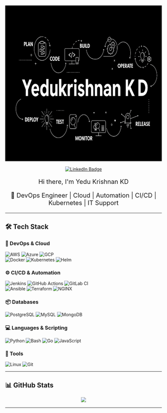 <p align="center">
  <img src="./assets/yedu-temp.PNG" width="1200" height="500" alt="Banner"/>
</p>

<p align="center">
  <a href="https://linkedin.com/in/yedukrishnankd" target="_blank">
    <img src="https://img.shields.io/badge/-Yedukrishnan K D-blue?style=for-the-badge&logo=linkedin" alt="LinkedIn Badge" />
  </a>
<!---  <a href="https://medium.com/@your-medium" target="_blank">
    <img src="https://img.shields.io/badge/-Medium-grey?style=for-the-badge&logo=medium" alt="Medium Badge" />
  </a>
-->
</p>

<p style="font-size:20px;text-align:center;">
Hi there, I'm Yedu Krishnan KD
</p>

<p style="font-size:20px;text-align:center;" align="center">
🚀 DevOps Engineer | Cloud | Automation | CI/CD | Kubernetes |  IT Support 
</p> 


---

## 🛠️ Tech Stack  

### 🚀 DevOps & Cloud
<p align="left">
<img alt="AWS" src="https://img.shields.io/badge/-AWS-orange?style=for-the-badge&logo=amazonaws&logoColor=white" />
<img alt="Azure" src="https://img.shields.io/badge/-Azure-blue?style=for-the-badge&logo=microsoftazure&logoColor=white" />
<img alt="GCP" src="https://img.shields.io/badge/-GoogleCloud-black?style=for-the-badge&logo=googlecloud" /><br>
<img alt="Docker" src="https://img.shields.io/badge/-Docker-2496ED?style=for-the-badge&logo=docker&logoColor=white" />
<img alt="Kubernetes" src="https://img.shields.io/badge/-Kubernetes-326CE5?style=for-the-badge&logo=kubernetes&logoColor=white" />
<img alt="Helm" src="https://img.shields.io/badge/-Helm-0F1689?style=for-the-badge&logo=helm&logoColor=white" />
</p>

### ⚙️ CI/CD & Automation
<p align="left">
<img alt="Jenkins" src="https://img.shields.io/badge/-Jenkins-D24939?style=for-the-badge&logo=jenkins&logoColor=white" />
<img alt="GitHub Actions" src="https://img.shields.io/badge/-GitHub_Actions-2088FF?style=for-the-badge&logo=githubactions&logoColor=white" />
<img alt="GitLab CI" src="https://img.shields.io/badge/-GitLab_CI-FCA121?style=for-the-badge&logo=gitlab&logoColor=white" /><br>
<img alt="Ansible" src="https://img.shields.io/badge/-Ansible-EE0000?style=for-the-badge&logo=ansible&logoColor=white" />
<img alt="Terraform" src="https://img.shields.io/badge/-Terraform-7B42BC?style=for-the-badge&logo=terraform" />
<img alt="NGINX" src="https://img.shields.io/badge/-NGINX-009639?style=for-the-badge&logo=nginx&logoColor=white" />
</p>

### 📦 Databases
<p align="left">
<img alt="PostgreSQL" src="https://img.shields.io/badge/-PostgreSQL-316192?style=for-the-badge&logo=postgresql&logoColor=white" />
<img alt="MySQL" src="https://img.shields.io/badge/-MySQL-4479A1?style=for-the-badge&logo=mysql&logoColor=white" />
<img alt="MongoDB" src="https://img.shields.io/badge/-MongoDB-47A248?style=for-the-badge&logo=mongodb&logoColor=white" />
</p>

### 💻 Languages & Scripting
<p align="left">
<img alt="Python" src="https://img.shields.io/badge/-Python-3776AB?style=for-the-badge&logo=python&logoColor=white" />
<img alt="Bash" src="https://img.shields.io/badge/-Bash-4EAA25?style=for-the-badge&logo=gnubash&logoColor=white" />
<img alt="Go" src="https://img.shields.io/badge/-Go-00ADD8?style=for-the-badge&logo=go&logoColor=white" />
<img alt="JavaScript" src="https://img.shields.io/badge/-JavaScript-F7DF1E?style=for-the-badge&logo=javascript&logoColor=black" />
</p>

### 🔧 Tools
<p align="left">
<img alt="Linux" src="https://img.shields.io/badge/-Linux-FCC624?style=for-the-badge&logo=linux&logoColor=black" />
<img alt="Git" src="https://img.shields.io/badge/-Git-F05032?style=for-the-badge&logo=git&logoColor=white" />
</p>

---

## 📊 GitHub Stats  
<p align="center">
  <a href="https://github.com/yedukd">
    <img width="48%" src="https://github-readme-stats.vercel.app/api?username=yedukd&show_icons=true&theme=aura&include_all_commits=true&count_private=true" />
  </a>
 
</p>

---

